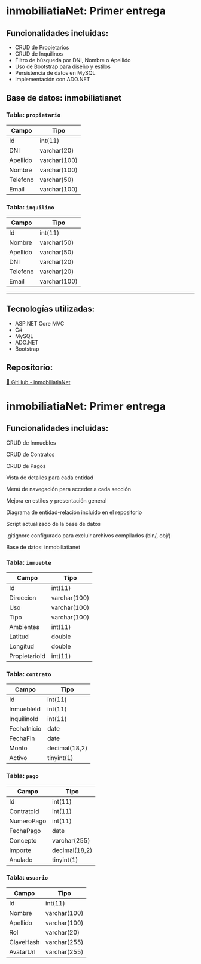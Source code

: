 # inmobiliatiaNet: Primer entrega

## Funcionalidades incluidas:
- CRUD de Propietarios
- CRUD de Inquilinos
- Filtro de búsqueda por DNI, Nombre o Apellido
- Uso de Bootstrap para diseño y estilos
- Persistencia de datos en MySQL
- Implementación con ADO.NET 

## Base de datos: inmobiliatianet

### Tabla: `propietario`
| Campo     | Tipo        |
|-----------|-------------|
| Id        | int(11)     |
| DNI       | varchar(20) |
| Apellido  | varchar(100)|
| Nombre    | varchar(100)|
| Telefono  | varchar(50) |
| Email     | varchar(100)|

### Tabla: `inquilino`
| Campo     | Tipo        |
|-----------|-------------|
| Id        | int(11)     |
| Nombre    | varchar(50) |
| Apellido  | varchar(50) |
| DNI       | varchar(20) |
| Telefono  | varchar(20) |
| Email     | varchar(100)|

---

## Tecnologías utilizadas:
- ASP.NET Core MVC
- C#
- MySQL
- ADO.NET
- Bootstrap

## Repositorio:
[🔗 GitHub - inmobiliatiaNet](https://github.com/LuciaYuhasz/imnobiliatiaNet)



# inmobiliatiaNet: Primer entrega

## Funcionalidades incluidas:
CRUD de Inmuebles

CRUD de Contratos

CRUD de Pagos

Vista de detalles para cada entidad

Menú de navegación para acceder a cada sección

Mejora en estilos y presentación general

Diagrama de entidad-relación incluido en el repositorio

Script actualizado de la base de datos

.gitignore configurado para excluir archivos compilados (bin/, obj/)



Base de datos: inmobiliatianet
### Tabla: `inmueble`
| Campo         | Tipo         |
|---------------|--------------|
| Id            | int(11)      |
| Direccion     | varchar(100) |
| Uso           | varchar(100) |
| Tipo          | varchar(100) |
| Ambientes     | int(11)      |
| Latitud       | double       |
| Longitud      | double       |
| PropietarioId | int(11)      |

### Tabla: `contrato`
| Campo       | Tipo           |
|-------------|----------------|
| Id          | int(11)        |
| InmuebleId  | int(11)        |
| InquilinoId | int(11)        |
| FechaInicio | date           |
| FechaFin    | date           |
| Monto       | decimal(18,2)  |
| Activo      | tinyint(1)     |

### Tabla: `pago`
| Campo       | Tipo           |
|-------------|----------------|
| Id          | int(11)        |
| ContratoId  | int(11)        |
| NumeroPago  | int(11)        |
| FechaPago   | date           |
| Concepto    | varchar(255)   |
| Importe     | decimal(18,2)  |
| Anulado     | tinyint(1)     |

### Tabla: `usuario`
| Campo     | Tipo          |
|-----------|---------------|
| Id        | int(11)       |
| Nombre    | varchar(100)  |
| Apellido  | varchar(100)  |
| Rol       | varchar(20)   |
| ClaveHash | varchar(255)  |
| AvatarUrl | varchar(255)  



